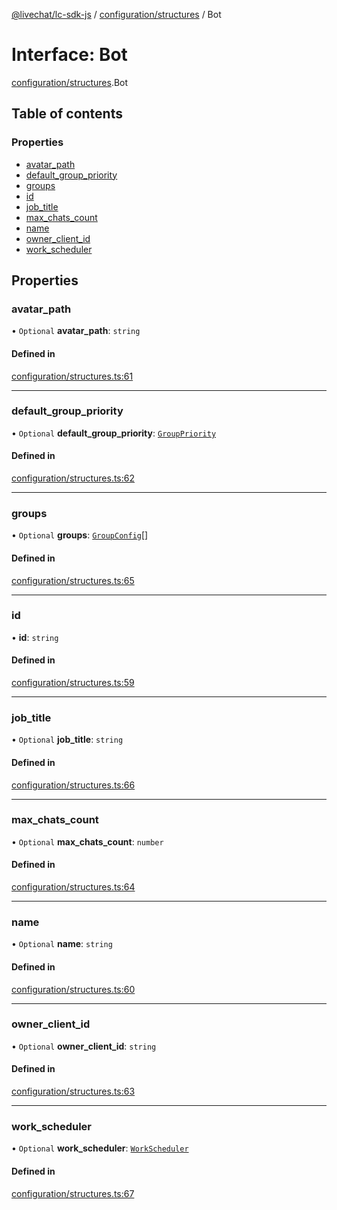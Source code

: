 [@livechat/lc-sdk-js](../README.md) / [configuration/structures](../modules/configuration_structures.md) / Bot

# Interface: Bot

[configuration/structures](../modules/configuration_structures.md).Bot

## Table of contents

### Properties

- [avatar\_path](configuration_structures.Bot.md#avatar_path)
- [default\_group\_priority](configuration_structures.Bot.md#default_group_priority)
- [groups](configuration_structures.Bot.md#groups)
- [id](configuration_structures.Bot.md#id)
- [job\_title](configuration_structures.Bot.md#job_title)
- [max\_chats\_count](configuration_structures.Bot.md#max_chats_count)
- [name](configuration_structures.Bot.md#name)
- [owner\_client\_id](configuration_structures.Bot.md#owner_client_id)
- [work\_scheduler](configuration_structures.Bot.md#work_scheduler)

## Properties

### avatar\_path

• `Optional` **avatar\_path**: `string`

#### Defined in

[configuration/structures.ts:61](https://github.com/livechat/lc-sdk-js/blob/11cc290/src/configuration/structures.ts#L61)

___

### default\_group\_priority

• `Optional` **default\_group\_priority**: [`GroupPriority`](../enums/configuration_structures.GroupPriority.md)

#### Defined in

[configuration/structures.ts:62](https://github.com/livechat/lc-sdk-js/blob/11cc290/src/configuration/structures.ts#L62)

___

### groups

• `Optional` **groups**: [`GroupConfig`](configuration_structures.GroupConfig.md)[]

#### Defined in

[configuration/structures.ts:65](https://github.com/livechat/lc-sdk-js/blob/11cc290/src/configuration/structures.ts#L65)

___

### id

• **id**: `string`

#### Defined in

[configuration/structures.ts:59](https://github.com/livechat/lc-sdk-js/blob/11cc290/src/configuration/structures.ts#L59)

___

### job\_title

• `Optional` **job\_title**: `string`

#### Defined in

[configuration/structures.ts:66](https://github.com/livechat/lc-sdk-js/blob/11cc290/src/configuration/structures.ts#L66)

___

### max\_chats\_count

• `Optional` **max\_chats\_count**: `number`

#### Defined in

[configuration/structures.ts:64](https://github.com/livechat/lc-sdk-js/blob/11cc290/src/configuration/structures.ts#L64)

___

### name

• `Optional` **name**: `string`

#### Defined in

[configuration/structures.ts:60](https://github.com/livechat/lc-sdk-js/blob/11cc290/src/configuration/structures.ts#L60)

___

### owner\_client\_id

• `Optional` **owner\_client\_id**: `string`

#### Defined in

[configuration/structures.ts:63](https://github.com/livechat/lc-sdk-js/blob/11cc290/src/configuration/structures.ts#L63)

___

### work\_scheduler

• `Optional` **work\_scheduler**: [`WorkScheduler`](configuration_structures.WorkScheduler.md)

#### Defined in

[configuration/structures.ts:67](https://github.com/livechat/lc-sdk-js/blob/11cc290/src/configuration/structures.ts#L67)
